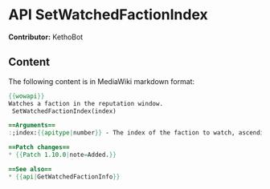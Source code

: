 # API SetWatchedFactionIndex

**Contributor:** KethoBot

## Content

The following content is in MediaWiki markdown format:

```mediawiki
{{wowapi}}
Watches a faction in the reputation window.
 SetWatchedFactionIndex(index)

==Arguments==
:;index:{{apitype|number}} - The index of the faction to watch, ascending from 1; out-of-range values will clear the watched faction.

==Patch changes==
* {{Patch 1.10.0|note=Added.}}

==See also==
* {{api|GetWatchedFactionInfo}}
```